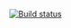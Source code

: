[![Build status](https://ci.appveyor.com/api/projects/status/dijocj4shbtnknse/branch/main?svg=true)](https://ci.appveyor.com/project/Alekzandern/selenium-2-0/branch/main)


